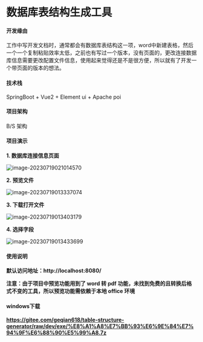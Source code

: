 # 数据库表结构生成工具

#### 开发缘由

工作中写开发文档时，通常都会有数据库表结构这一项，word中新建表格，然后一个一个复制粘贴效率太低，之前也有写过一个版本，没有页面的，更改连接数据库信息需要更改配置文件信息，使用起来觉得还是不是很方便，所以就有了开发一个带页面的版本的想法。

#### 技术栈

SpringBoot + Vue2 + Element ui + Apache poi


#### 项目架构

B/S 架构



#### 项目演示

**1. 数据库连接信息页面**

![image-20230719021014570](https://gitee.com/geqian618/resource/raw/master/images/connection.jpg)



**2. 预览文件**

![image-20230719013337074](https://gitee.com/geqian618/resource/raw/master/images/preview.jpg)



**3. 下载打开文件**

![image-20230719013403179](https://gitee.com/geqian618/resource/raw/master/images/download.jpg)



**4. 选择字段**

![image-20230719013433699](https://gitee.com/geqian618/resource/raw/master/images/select.jpg)




#### 使用说明

**默认访问地址：http://localhost:8080/**

**注意：由于项目中预览功能用到了 word 转 pdf 功能，未找到免费的且转换后格式不变的工具，所以预览功能需依赖于本地 office 环境**


#### windows下载
**https://gitee.com/geqian618/table-structure-generator/raw/dev/exe/%E8%A1%A8%E7%BB%93%E6%9E%84%E7%94%9F%E6%88%90%E5%99%A8.7z**

